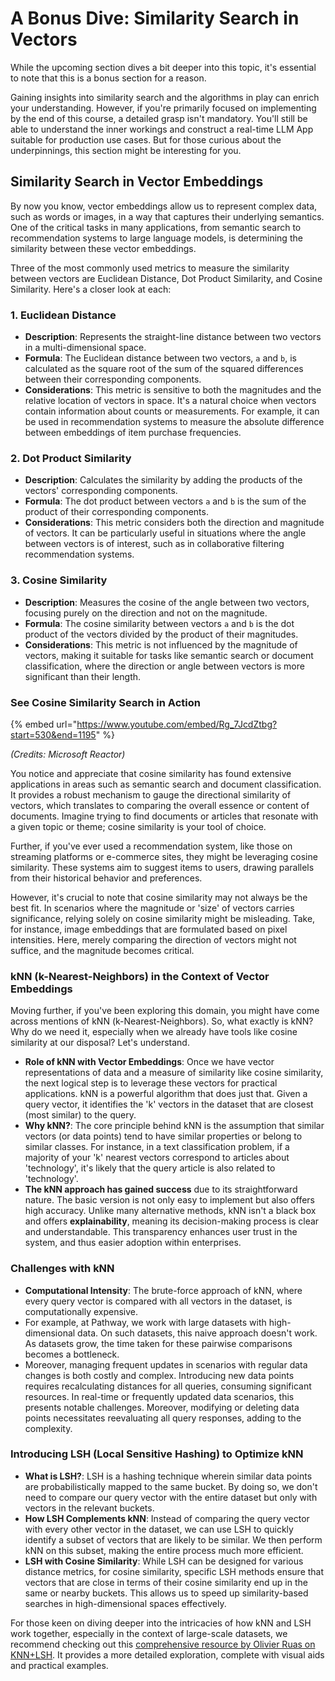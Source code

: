 # A Bonus Dive: Similarity Search in Vectors

While the upcoming section dives a bit deeper into this topic, it's essential to note that this is a bonus section for a reason.&#x20;

Gaining insights into similarity search and the algorithms in play can enrich your understanding. However, if you're primarily focused on implementing by the end of this course, a detailed grasp isn't mandatory. You'll still be able to understand the inner workings and construct a real-time LLM App suitable for production use cases. But for those curious about the underpinnings, this section might be interesting for you.

## Similarity Search in Vector Embeddings

By now you know, vector embeddings allow us to represent complex data, such as words or images, in a way that captures their underlying semantics. One of the critical tasks in many applications, from semantic search to recommendation systems to large language models, is determining the similarity between these vector embeddings.

Three of the most commonly used metrics to measure the similarity between vectors are Euclidean Distance, Dot Product Similarity, and Cosine Similarity. Here's a closer look at each:

### 1. Euclidean Distance

* **Description**: Represents the straight-line distance between two vectors in a multi-dimensional space.
* **Formula**: The Euclidean distance between two vectors, `a` and `b`, is calculated as the square root of the sum of the squared differences between their corresponding components.
* **Considerations**: This metric is sensitive to both the magnitudes and the relative location of vectors in space. It's a natural choice when vectors contain information about counts or measurements. For example, it can be used in recommendation systems to measure the absolute difference between embeddings of item purchase frequencies.

### 2. Dot Product Similarity

* **Description**: Calculates the similarity by adding the products of the vectors' corresponding components.
* **Formula**: The dot product between vectors `a` and `b` is the sum of the product of their corresponding components.
* **Considerations**: This metric considers both the direction and magnitude of vectors. It can be particularly useful in situations where the angle between vectors is of interest, such as in collaborative filtering recommendation systems.

### 3. Cosine Similarity

* **Description**: Measures the cosine of the angle between two vectors, focusing purely on the direction and not on the magnitude.
* **Formula**: The cosine similarity between vectors `a` and `b` is the dot product of the vectors divided by the product of their magnitudes.
* **Considerations**: This metric is not influenced by the magnitude of vectors, making it suitable for tasks like semantic search or document classification, where the direction or angle between vectors is more significant than their length.

### See Cosine Similarity Search in Action

{% embed url="https://www.youtube.com/embed/Rg_7JcdZtbg?start=530&end=1195" %}

_(Credits: Microsoft Reactor)_



You notice and appreciate that cosine similarity has found extensive applications in areas such as semantic search and document classification. It provides a robust mechanism to gauge the directional similarity of vectors, which translates to comparing the overall essence or content of documents. Imagine trying to find documents or articles that resonate with a given topic or theme; cosine similarity is your tool of choice.

Further, if you've ever used a recommendation system, like those on streaming platforms or e-commerce sites, they might be leveraging cosine similarity. These systems aim to suggest items to users, drawing parallels from their historical behavior and preferences.

However, it's crucial to note that cosine similarity may not always be the best fit. In scenarios where the magnitude or 'size' of vectors carries significance, relying solely on cosine similarity might be misleading. Take, for instance, image embeddings that are formulated based on pixel intensities. Here, merely comparing the direction of vectors might not suffice, and the magnitude becomes critical.

### kNN (k-Nearest-Neighbors) in the Context of Vector Embeddings

Moving further, if you've been exploring this domain, you might have come across mentions of kNN (k-Nearest-Neighbors). So, what exactly is kNN? Why do we need it, especially when we already have tools like cosine similarity at our disposal? Let's understand.

* **Role of kNN with Vector Embeddings**: Once we have vector representations of data and a measure of similarity like cosine similarity, the next logical step is to leverage these vectors for practical applications. kNN is a powerful algorithm that does just that. Given a query vector, it identifies the 'k' vectors in the dataset that are closest (most similar) to the query.
* **Why kNN?**: The core principle behind kNN is the assumption that similar vectors (or data points) tend to have similar properties or belong to similar classes. For instance, in a text classification problem, if a majority of your 'k' nearest vectors correspond to articles about 'technology', it's likely that the query article is also related to 'technology'.
* **The kNN approach has gained success** due to its straightforward nature. The basic version is not only easy to implement but also offers high accuracy. Unlike many alternative methods, kNN isn't a black box and offers **explainability**, meaning its decision-making process is clear and understandable. This transparency enhances user trust in the system, and thus easier adoption within enterprises.

### Challenges with kNN

* **Computational Intensity**: The brute-force approach of kNN, where every query vector is compared with all vectors in the dataset, is computationally expensive.&#x20;
* For example, at Pathway, we work with large datasets with high-dimensional data. On such datasets, this naive approach doesn't work. As datasets grow, the time taken for these pairwise comparisons becomes a bottleneck.
* Moreover, managing frequent updates in scenarios with regular data changes is both costly and complex. Introducing new data points requires recalculating distances for all queries, consuming significant resources. In real-time or frequently updated data scenarios, this presents notable challenges. Moreover, modifying or deleting data points necessitates reevaluating all query responses, adding to the complexity.

### Introducing LSH (Local Sensitive Hashing) to Optimize kNN

* **What is LSH?**: LSH is a hashing technique wherein similar data points are probabilistically mapped to the same bucket. By doing so, we don't need to compare our query vector with the entire dataset but only with vectors in the relevant buckets.
* **How LSH Complements kNN**: Instead of comparing the query vector with every other vector in the dataset, we can use LSH to quickly identify a subset of vectors that are likely to be similar. We then perform kNN on this subset, making the entire process much more efficient.
* **LSH with Cosine Similarity**: While LSH can be designed for various distance metrics, for cosine similarity, specific LSH methods ensure that vectors that are close in terms of their cosine similarity end up in the same or nearby buckets. This allows us to speed up similarity-based searches in high-dimensional spaces effectively.

For those keen on diving deeper into the intricacies of how kNN and LSH work together, especially in the context of large-scale datasets, we recommend checking out this [comprehensive resource by Olivier Ruas on KNN+LSH](https://pathway.com/developers/showcases/lsh/lsh\_chapter2). It provides a more detailed exploration, complete with visual aids and practical examples.



